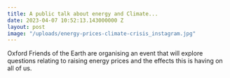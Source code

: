 ```yaml
---
title: A public talk about energy and Climate...
date: 2023-04-07 10:52:13.143000000 Z
layout: post
image: "/uploads/energy-prices-climate-crisis_instagram.jpg"
---
```


Oxford Friends of the Earth are organising an event that will explore questions relating to raising energy prices and the effects this is having on all of us.
